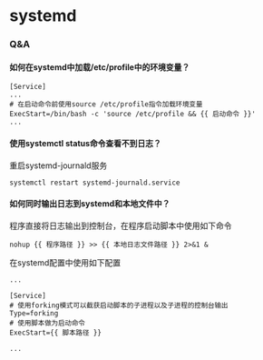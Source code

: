 # systemd

### Q&A

#### 如何在systemd中加载/etc/profile中的环境变量？

```text
[Service]
...
# 在启动命令前使用source /etc/profile指令加载环境变量
ExecStart=/bin/bash -c 'source /etc/profile && {{ 启动命令 }}'
...
```

#### 使用systemctl status命令查看不到日志？

重启systemd-journald服务

```text
systemctl restart systemd-journald.service
```

#### 如何同时输出日志到systemd和本地文件中？

程序直接将日志输出到控制台，在程序启动脚本中使用如下命令

```text
nohup {{ 程序路径 }} >> {{ 本地日志文件路径 }} 2>&1 &
```

在systemd配置中使用如下配置

```text
...

[Service]
# 使用forking模式可以截获启动脚本的子进程以及子进程的控制台输出
Type=forking
# 使用脚本做为启动命令
ExecStart={{ 脚本路径 }}

...
```

